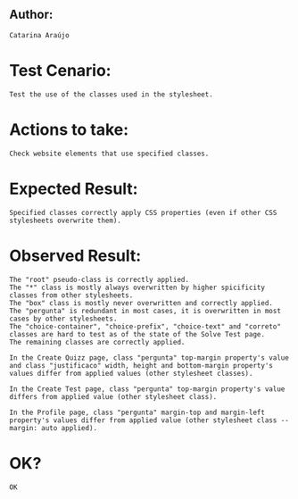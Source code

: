 ## Author:
    Catarina Araújo

# Test Cenario:
    Test the use of the classes used in the stylesheet.

# Actions to take:
    Check website elements that use specified classes.

# Expected Result:
    Specified classes correctly apply CSS properties (even if other CSS stylesheets overwrite them).

# Observed Result:
    The "root" pseudo-class is correctly applied.
    The "*" class is mostly always overwritten by higher spicificity classes from other stylesheets.
    The "box" class is mostly never overwritten and correctly applied.
    The "pergunta" is redundant in most cases, it is overwritten in most cases by other stylesheets.
    The "choice-container", "choice-prefix", "choice-text" and "correto" classes are hard to test as of the state of the Solve Test page.
    The remaining classes are correctly applied.

    In the Create Quizz page, class "pergunta" top-margin property's value and class "justificaco" width, height and bottom-margin property's values differ from applied values (other stylesheet classes).

    In the Create Test page, class "pergunta" top-margin property's value differs from applied value (other stylesheet class).

    In the Profile page, class "pergunta" margin-top and margin-left property's values differ from applied value (other stylesheet class -- margin: auto applied).

# OK? 
    OK